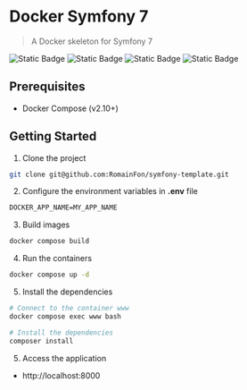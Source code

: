 # Docker Symfony 7

> A Docker skeleton for Symfony 7

![Static Badge](https://img.shields.io/badge/Symfony-7.1-green)
![Static Badge](https://img.shields.io/badge/PHP-8.3-blue)
![Static Badge](https://img.shields.io/badge/MySQL-8.3.0-orange)
![Static Badge](https://img.shields.io/badge/Docker-2CA5E0)

## Prerequisites

- Docker Compose (v2.10+)

## Getting Started

1. Clone the project
```bash
git clone git@github.com:RomainFon/symfony-template.git
```

2. Configure the environment variables in **.env** file
```txt
DOCKER_APP_NAME=MY_APP_NAME
```

3. Build images
```bash
docker compose build
```

4. Run the containers
```bash
docker compose up -d
```

5. Install the dependencies
```bash
# Connect to the container www
docker compose exec www bash

# Install the dependencies
composer install
```

5. Access the application

- http://localhost:8000
